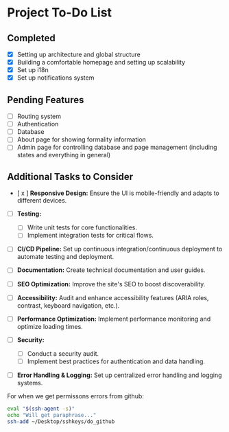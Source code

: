 # Project To-Do List

## Completed
- [x] Setting up architecture and global structure
- [x] Building a comfortable homepage and setting up scalability
- [x] Set up i18n
- [x] Set up notifications system

## Pending Features
- [ ] Routing system
- [ ] Authentication
- [ ] Database
- [ ] About page for showing formality information
- [ ] Admin page for controlling database and page management (including states and everything in general)

## Additional Tasks to Consider
- [ x ] **Responsive Design:** Ensure the UI is mobile-friendly and adapts to different devices.
- [ ] **Testing:**
    - [ ] Write unit tests for core functionalities.
    - [ ] Implement integration tests for critical flows.
- [ ] **CI/CD Pipeline:** Set up continuous integration/continuous deployment to automate testing and deployment.
- [ ] **Documentation:** Create technical documentation and user guides.
- [ ] **SEO Optimization:** Improve the site's SEO to boost discoverability.
- [ ] **Accessibility:** Audit and enhance accessibility features (ARIA roles, contrast, keyboard navigation, etc.).
- [ ] **Performance Optimization:** Implement performance monitoring and optimize loading times.
- [ ] **Security:**
    - [ ] Conduct a security audit.
    - [ ] Implement best practices for authentication and data handling.
- [ ] **Error Handling & Logging:** Set up centralized error handling and logging systems.


For when we get permissons errors from github:

```sh
eval "$(ssh-agent -s)"
echo "Will get paraphrase..."
ssh-add ~/Desktop/sshkeys/do_github
```